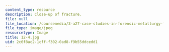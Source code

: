 ```yaml
---
content_type: resource
description: Close-up of fracture.
file: null
file_location: /coursemedia/3-a27-case-studies-in-forensic-metallurgy-fall-2007/2c6f8ac21cfff3020ad8f9b55ddcedd1_12-4.jpg
file_type: image/jpeg
resourcetype: Image
title: 12-4.jpg
uid: 2c6f8ac2-1cff-f302-0ad8-f9b55ddcedd1
---
```


